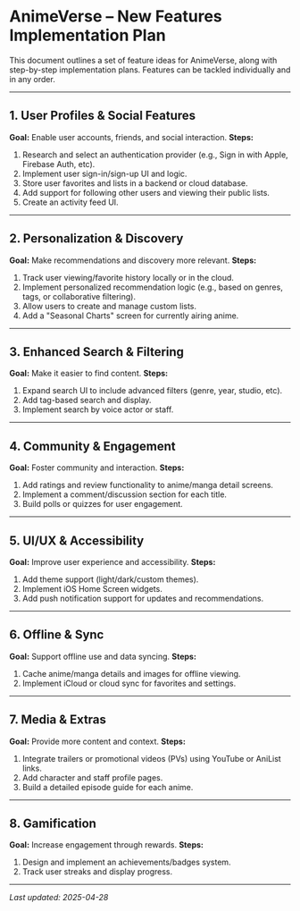 # AnimeVerse – New Features Implementation Plan

This document outlines a set of feature ideas for AnimeVerse, along with step-by-step implementation plans. Features can be tackled individually and in any order.

---

## 1. User Profiles & Social Features
**Goal:** Enable user accounts, friends, and social interaction.
**Steps:**
1. Research and select an authentication provider (e.g., Sign in with Apple, Firebase Auth, etc).
2. Implement user sign-in/sign-up UI and logic.
3. Store user favorites and lists in a backend or cloud database.
4. Add support for following other users and viewing their public lists.
5. Create an activity feed UI.

---

## 2. Personalization & Discovery
**Goal:** Make recommendations and discovery more relevant.
**Steps:**
1. Track user viewing/favorite history locally or in the cloud.
2. Implement personalized recommendation logic (e.g., based on genres, tags, or collaborative filtering).
3. Allow users to create and manage custom lists.
4. Add a "Seasonal Charts" screen for currently airing anime.

---

## 3. Enhanced Search & Filtering
**Goal:** Make it easier to find content.
**Steps:**
1. Expand search UI to include advanced filters (genre, year, studio, etc).
2. Add tag-based search and display.
3. Implement search by voice actor or staff.

---

## 4. Community & Engagement
**Goal:** Foster community and interaction.
**Steps:**
1. Add ratings and review functionality to anime/manga detail screens.
2. Implement a comment/discussion section for each title.
3. Build polls or quizzes for user engagement.

---

## 5. UI/UX & Accessibility
**Goal:** Improve user experience and accessibility.
**Steps:**
1. Add theme support (light/dark/custom themes).
2. Implement iOS Home Screen widgets.
3. Add push notification support for updates and recommendations.

---

## 6. Offline & Sync
**Goal:** Support offline use and data syncing.
**Steps:**
1. Cache anime/manga details and images for offline viewing.
2. Implement iCloud or cloud sync for favorites and settings.

---

## 7. Media & Extras
**Goal:** Provide more content and context.
**Steps:**
1. Integrate trailers or promotional videos (PVs) using YouTube or AniList links.
2. Add character and staff profile pages.
3. Build a detailed episode guide for each anime.

---

## 8. Gamification
**Goal:** Increase engagement through rewards.
**Steps:**
1. Design and implement an achievements/badges system.
2. Track user streaks and display progress.

---

*Last updated: 2025-04-28*
